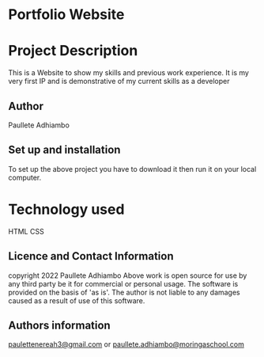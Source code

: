 # Portfolio Website
# Project Description
This is a Website to show my skills and previous work experience. It is my very first IP and is demonstrative of my current skills as a developer
## Author
Paullete Adhiambo
## Set up and installation
To set up the above project you have to download it then run it on your local computer.
# Technology used
HTML
CSS
## Licence and Contact Information
copyright 2022 Paullete Adhiambo
Above work is open source for use by any third party be it for commercial or personal usage. The software is provided on the basis of 'as is'. The author is not liable to any damages caused as a result of use of this software.
## Authors information
paulettenereah3@gmail.com or
paullete.adhiambo@moringaschool.com
